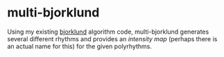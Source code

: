 # multi-bjorklund
Using my existing [bjorklund](../bjorklund) algorithm code, multi-bjorklund generates several different rhythms and provides an _intensity map_ (perhaps there is an actual name for this) for the given polyrhythms.
